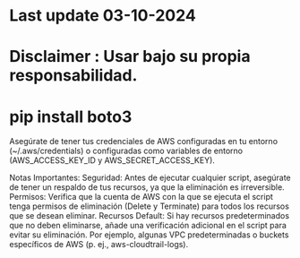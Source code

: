 # Last update 03-10-2024
# Disclaimer : Usar bajo su propia responsabilidad.
# 
# pip install boto3

Asegúrate de tener tus credenciales de AWS configuradas en tu entorno (~/.aws/credentials) o configuradas como variables de entorno (AWS_ACCESS_KEY_ID y AWS_SECRET_ACCESS_KEY).

Notas Importantes:
Seguridad: Antes de ejecutar cualquier script, asegúrate de tener un respaldo de tus recursos, ya que la eliminación es irreversible.
Permisos: Verifica que la cuenta de AWS con la que se ejecuta el script tenga permisos de eliminación (Delete y Terminate) para todos los recursos que se desean eliminar.
Recursos Default: Si hay recursos predeterminados que no deben eliminarse, añade una verificación adicional en el script para evitar su eliminación. Por ejemplo, algunas VPC predeterminadas o buckets específicos de AWS (p. ej., aws-cloudtrail-logs).